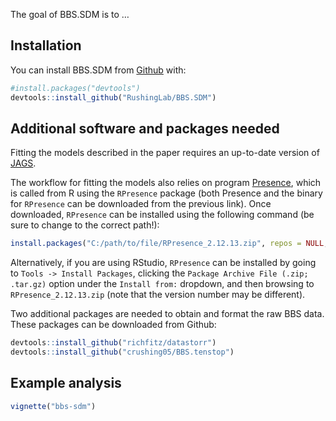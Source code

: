 
<!-- README.md is generated from README.Rmd. Please edit that file -->

The goal of BBS.SDM is to …

## Installation

You can install BBS.SDM from [Github](https://github.com) with:

``` r
#install.packages("devtools")
devtools::install_github("RushingLab/BBS.SDM")
```

## Additional software and packages needed

Fitting the models described in the paper requires an up-to-date version
of [JAGS](jags).

The workflow for fitting the models also relies on program
[Presence](https://www.mbr-pwrc.usgs.gov/software/presence.html), which
is called from R using the `RPresence` package (both Presence and the
binary for `RPresence` can be downloaded from the previous link). Once
downloaded, `RPresence` can be installed using the following command (be
sure to change to the correct
path\!):

``` r
install.packages("C:/path/to/file/RPresence_2.12.13.zip", repos = NULL, type = "win.binary")
```

Alternatively, if you are using RStudio, `RPresence` can be installed by
going to `Tools -> Install Packages`, clicking the `Package Archive File
(.zip; .tar.gz)` option under the `Install from:` dropdown, and then
browsing to `RPresence_2.12.13.zip` (note that the version number may be
different).

Two additional packages are needed to obtain and format the raw BBS
data. These packages can be downloaded from Github:

``` r
devtools::install_github("richfitz/datastorr")
devtools::install_github("crushing05/BBS.tenstop")
```

## Example analysis

``` r
vignette("bbs-sdm")
```
